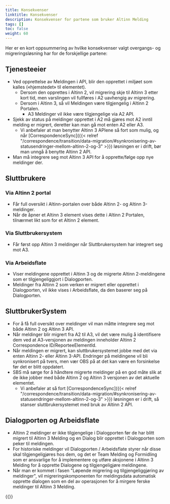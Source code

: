 ```yaml
---
title: Konsekvenser
linktitle: Konsekvenser
description: Konsekvenser for partene som bruker Altinn Melding
tags: []
toc: false
weight: 60
---
```

Her er en kort oppsummering av hvilke konsekvenser valgt overgangs- og migreringsløsning har for de forskjellige partene:

## Tjenesteeier

- Ved opprettelse av Meldingen i API, blir den opprettet i miljøet som kalles («hjemstedet» til elementet).
  - Dersom den opprettes i Altinn 2, vil migrering skje til Altinn 3 etter kort tid, men varslingen vil fullføres i A2 uavhengig av migrering.
  - Dersom i Altinn 3, så vil Meldingen være tilgjengelig i Altinn 2 Portalen.
    - A3 Meldinger vil ikke være tilgjengelige via A2 API.
- Sjekk av status på meldinger opprettet i A2 må gjøres mot A2 inntil melding er migrert, deretter kan man gå mot enten A2 eller A3.
  - Vi anbefaler at man benytter Altinn 3 APIene så fort som mulig, og når [CorrespondenceSync]({{< relref "/correspondence/transition/data-migration/#synkronisering-av-statusendringer-mellom-altinn-2-og-3" >}}) løsningen er i drift, bør man unngå å benytte Altinn 2 API.
- Man må integrere seg mot Altinn 3 API for å opprette/følge opp nye meldinger der.

## Sluttbrukere

### Via Altinn 2 portal

- Får full oversikt i Altinn-portalen over både Altinn 2- og Altinn 3-meldinger.
- Når de åpner et Altinn 3 element vises dette i Altinn 2 Portalen, tilnærmet likt som for et Altinn 2 element.

### Via Sluttbrukersystem

- Får først opp Altinn 3 meldinger når Sluttbrukersystem har integrert seg mot A3.

### Via Arbeidsflate

- Viser meldingene opprettet i Altinn 3 og de migrerte Altinn 2-meldingene som er tilgjengeliggjort i Dialogporten.
- Meldinger fra Altinn 2 som verken er migrert eller opprettet i Dialogporten, vil ikke vises i Arbeidsflate, da den baserer seg på Dialogporten.  

## SluttbrukerSystem

- For å få full oversikt over meldinger vil man måtte integrere seg mot både Altinn 2 og Altinn 3 API.
- Når meldinger blir migrert fra A2 til A3, vil det være mulig å identifisere dem ved at A3-versjonen av meldingen inneholder Altinn 2 Correspondence ID/ReporteeElementId.
- Når meldingen er migrert, kan sluttbrukersystemet jobbe med det via enten Altinn 2- eller Altinn 3-API. Endringer på meldingene vil bli synkronisert på tvers, men vær OBS på at det kan være en forsinkelse før det er blitt oppdatert.
- SBS må sørge for å håndtere migrerte meldinger på en god måte slik at de ikke jobber med både Altinn 2 og Altinn 3 versjonen av det aktuelle elementet.
  - Vi anbefaler at så fort [CorrespondenceSync]({{< relref "/correspondence/transition/data-migration/#synkronisering-av-statusendringer-mellom-altinn-2-og-3" >}}) løsningen er i drift, så stanser sluttbrukersystemet med bruk av Altinn 2 API.

## Dialogporten og Arbeidsflate

- Altinn 2 meldinger er ikke tilgjengelige i Dialogporten før de har blitt migrert til Altinn 3 Melding og en Dialog blir opprettet i Dialogporten som peker til meldingen.
- For historiske meldinger vil Dialogporten / Arbeidsflate styrer når disse skal tilgjengeligjøres hos dem, og det er Team Melding og Formidling som er ansvarlige for å implementere og utføre aksjonene i Altinn 3 Melding for å opprette Dialogene og tilgjengeligjøre meldingene.
- Når man er kommet i fasen "Løpende migrering og tilgjengeliggjøring av meldinger", vil migreringskomponenten for meldingsdata automatisk opprette dialogen som en del av operasjonen for å mirgere ferske meldinger til Altinn 3 Melding.

{{<children />}}
